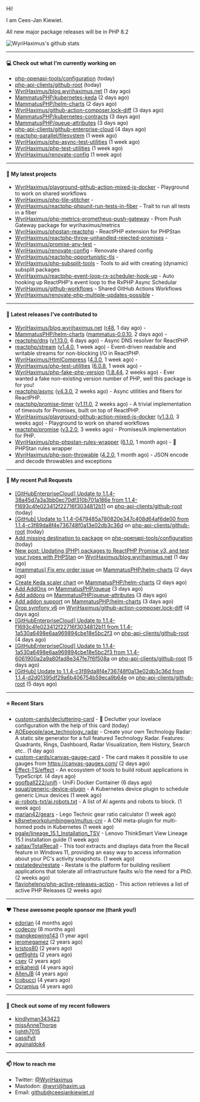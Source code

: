 Hi!

I am Cees-Jan Kiewiet.

All new major package releases will be in PHP 8.2

![WyriHaximus's github stats](https://github-readme-stats.vercel.app/api?username=WyriHaximus&show_icons=true)

---

#### 💻 Check out what I'm currently working on

- [php-openapi-tools/configuration](https://github.com/php-openapi-tools/configuration) (today)
- [php-api-clients/github-root](https://github.com/php-api-clients/github-root) (today)
- [WyriHaximus/blog.wyrihaximus.net](https://github.com/WyriHaximus/blog.wyrihaximus.net) (1 day ago)
- [MammatusPHP/kubernetes-keda](https://github.com/MammatusPHP/kubernetes-keda) (2 days ago)
- [MammatusPHP/helm-charts](https://github.com/MammatusPHP/helm-charts) (2 days ago)
- [WyriHaximus/github-action-composer.lock-diff](https://github.com/WyriHaximus/github-action-composer.lock-diff) (3 days ago)
- [MammatusPHP/kubernetes-contracts](https://github.com/MammatusPHP/kubernetes-contracts) (3 days ago)
- [MammatusPHP/queue-attributes](https://github.com/MammatusPHP/queue-attributes) (3 days ago)
- [php-api-clients/github-enterprise-cloud](https://github.com/php-api-clients/github-enterprise-cloud) (4 days ago)
- [reactphp-parallel/filesystem](https://github.com/reactphp-parallel/filesystem) (1 week ago)
- [WyriHaximus/php-async-test-utilities](https://github.com/WyriHaximus/php-async-test-utilities) (1 week ago)
- [WyriHaximus/php-test-utilities](https://github.com/WyriHaximus/php-test-utilities) (1 week ago)
- [WyriHaximus/renovate-config](https://github.com/WyriHaximus/renovate-config) (1 week ago)

---

#### 🌱 My latest projects

- [WyriHaximus/playground-github-action-mixed-js-docker](https://github.com/WyriHaximus/playground-github-action-mixed-js-docker) - Playground to work on shared workflows
- [WyriHaximus/php-tile-stitcher](https://github.com/WyriHaximus/php-tile-stitcher) - 
- [WyriHaximus/reactphp-phpunit-run-tests-in-fiber](https://github.com/WyriHaximus/reactphp-phpunit-run-tests-in-fiber) - Trait to run all tests in a fiber
- [WyriHaximus/php-metrics-prometheus-push-gateway](https://github.com/WyriHaximus/php-metrics-prometheus-push-gateway) - Prom Push Gateway package for wyrihaximus/metrics
- [WyriHaximus/phpstan-reactphp](https://github.com/WyriHaximus/phpstan-reactphp) - ReactPHP extension for PHPStan
- [WyriHaximus/reactphp-throw-unhandled-rejected-promises](https://github.com/WyriHaximus/reactphp-throw-unhandled-rejected-promises) - 
- [WyriHaximus/promise-any-test](https://github.com/WyriHaximus/promise-any-test) - 
- [WyriHaximus/renovate-config](https://github.com/WyriHaximus/renovate-config) - Renovate shared config
- [WyriHaximus/reactphp-opportunistic-tls](https://github.com/WyriHaximus/reactphp-opportunistic-tls) - 
- [WyriHaximus/php-subsplit-tools](https://github.com/WyriHaximus/php-subsplit-tools) - Tools to aid with creating (dynamic) subsplit packages
- [WyriHaximus/reactphp-event-loop-rx-scheduler-hook-up](https://github.com/WyriHaximus/reactphp-event-loop-rx-scheduler-hook-up) - Auto hooking up ReactPHP&#39;s event loop to the RxPHP Async Schedular
- [WyriHaximus/github-workflows](https://github.com/WyriHaximus/github-workflows) - Shared GitHub Actions Workflows
- [WyriHaximus/renovate-php-multiple-updates-possible](https://github.com/WyriHaximus/renovate-php-multiple-updates-possible) - 

---

#### 🔭 Latest releases I've contributed to

- [WyriHaximus/blog.wyrihaximus.net](https://github.com/WyriHaximus/blog.wyrihaximus.net) ([r48](https://github.com/WyriHaximus/blog.wyrihaximus.net/releases/tag/r48), 1 day ago) - 
- [MammatusPHP/helm-charts](https://github.com/MammatusPHP/helm-charts) ([mammatus-0.0.10](https://github.com/MammatusPHP/helm-charts/releases/tag/mammatus-0.0.10), 2 days ago) - 
- [reactphp/dns](https://github.com/reactphp/dns) ([v1.13.0](https://github.com/reactphp/dns/releases/tag/v1.13.0), 6 days ago) - Async DNS resolver for ReactPHP.
- [reactphp/stream](https://github.com/reactphp/stream) ([v1.4.0](https://github.com/reactphp/stream/releases/tag/v1.4.0), 1 week ago) - Event-driven readable and writable streams for non-blocking I/O in ReactPHP.
- [WyriHaximus/HtmlCompress](https://github.com/WyriHaximus/HtmlCompress) ([4.3.0](https://github.com/WyriHaximus/HtmlCompress/releases/tag/4.3.0), 1 week ago) - 
- [WyriHaximus/php-test-utilities](https://github.com/WyriHaximus/php-test-utilities) ([6.0.8](https://github.com/WyriHaximus/php-test-utilities/releases/tag/6.0.8), 1 week ago) - 
- [WyriHaximus/php-fake-php-version](https://github.com/WyriHaximus/php-fake-php-version) ([1.8.44](https://github.com/WyriHaximus/php-fake-php-version/releases/tag/1.8.44), 2 weeks ago) - Ever wanted a fake non-existing version number of PHP, well this package is for you!
- [reactphp/async](https://github.com/reactphp/async) ([v4.3.0](https://github.com/reactphp/async/releases/tag/v4.3.0), 2 weeks ago) - Async utilities and fibers for ReactPHP.
- [reactphp/promise-timer](https://github.com/reactphp/promise-timer) ([v1.11.0](https://github.com/reactphp/promise-timer/releases/tag/v1.11.0), 2 weeks ago) - A trivial implementation of timeouts for Promises, built on top of ReactPHP.
- [WyriHaximus/playground-github-action-mixed-js-docker](https://github.com/WyriHaximus/playground-github-action-mixed-js-docker) ([v1.3.0](https://github.com/WyriHaximus/playground-github-action-mixed-js-docker/releases/tag/v1.3.0), 3 weeks ago) - Playground to work on shared workflows
- [reactphp/promise](https://github.com/reactphp/promise) ([v3.2.0](https://github.com/reactphp/promise/releases/tag/v3.2.0), 3 weeks ago) - Promises/A implementation for PHP.
- [WyriHaximus/php-phpstan-rules-wrapper](https://github.com/WyriHaximus/php-phpstan-rules-wrapper) ([6.1.0](https://github.com/WyriHaximus/php-phpstan-rules-wrapper/releases/tag/6.1.0), 1 month ago) - 🌯 PHPStan rules wrapper
- [WyriHaximus/php-json-throwable](https://github.com/WyriHaximus/php-json-throwable) ([4.2.0](https://github.com/WyriHaximus/php-json-throwable/releases/tag/4.2.0), 1 month ago) - JSON encode and decode throwables and exceptions

---

#### 🔨 My recent Pull Requests

- [[GitHubEnterpriseCloud] Update to 1.1.4-38a45d7a3a3bb0ec70df310b701a186e from 1.1.4-f1693c4fe023412f22716f3034812b11](https://github.com/php-api-clients/github-root/pull/1213) on [php-api-clients/github-root](https://github.com/php-api-clients/github-root) (today)
- [[GitHub] Update to 1.1.4-0479485a780820e347c408d64af6de00 from 1.1.4-c3f89da8f4e736748f0a13e02db3c36d](https://github.com/php-api-clients/github-root/pull/1212) on [php-api-clients/github-root](https://github.com/php-api-clients/github-root) (today)
- [Add missing destination to package](https://github.com/php-openapi-tools/configuration/pull/1) on [php-openapi-tools/configuration](https://github.com/php-openapi-tools/configuration) (today)
- [New post: Updating (PHP) packages to ReactPHP Promise v3, and test your types with PHPStan](https://github.com/WyriHaximus/blog.wyrihaximus.net/pull/195) on [WyriHaximus/blog.wyrihaximus.net](https://github.com/WyriHaximus/blog.wyrihaximus.net) (1 day ago)
- [[mammatus] Fix env order issue](https://github.com/MammatusPHP/helm-charts/pull/14) on [MammatusPHP/helm-charts](https://github.com/MammatusPHP/helm-charts) (2 days ago)
- [Create Keda scaler chart](https://github.com/MammatusPHP/helm-charts/pull/13) on [MammatusPHP/helm-charts](https://github.com/MammatusPHP/helm-charts) (2 days ago)
- [Add AddOns](https://github.com/MammatusPHP/queue/pull/5) on [MammatusPHP/queue](https://github.com/MammatusPHP/queue) (3 days ago)
- [Add addons](https://github.com/MammatusPHP/queue-attributes/pull/4) on [MammatusPHP/queue-attributes](https://github.com/MammatusPHP/queue-attributes) (3 days ago)
- [Add addon support](https://github.com/MammatusPHP/helm-charts/pull/12) on [MammatusPHP/helm-charts](https://github.com/MammatusPHP/helm-charts) (3 days ago)
- [Drop symfony v6](https://github.com/WyriHaximus/github-action-composer.lock-diff/pull/167) on [WyriHaximus/github-action-composer.lock-diff](https://github.com/WyriHaximus/github-action-composer.lock-diff) (4 days ago)
- [[GitHubEnterpriseCloud] Update to 1.1.4-f1693c4fe023412f22716f3034812b11 from 1.1.4-1a530a6498e6aa969894cbe18e5bc2f3](https://github.com/php-api-clients/github-root/pull/1209) on [php-api-clients/github-root](https://github.com/php-api-clients/github-root) (4 days ago)
- [[GitHubEnterpriseCloud] Update to 1.1.4-1a530a6498e6aa969894cbe18e5bc2f3 from 1.1.4-6061900a2a9a80fad8e347fe7f6f508a](https://github.com/php-api-clients/github-root/pull/1208) on [php-api-clients/github-root](https://github.com/php-api-clients/github-root) (5 days ago)
- [[GitHub] Update to 1.1.4-c3f89da8f4e736748f0a13e02db3c36d from 1.1.4-d2d01395df29a6b406754b59eca9b64e](https://github.com/php-api-clients/github-root/pull/1207) on [php-api-clients/github-root](https://github.com/php-api-clients/github-root) (5 days ago)

---

#### ⭐ Recent Stars

- [custom-cards/decluttering-card](https://github.com/custom-cards/decluttering-card) - 🧹 Declutter your lovelace configuration with the help of this card (today)
- [AOEpeople/aoe_technology_radar](https://github.com/AOEpeople/aoe_technology_radar) - Create your own Technology Radar: A static site generator for a full featured Technology Radar. Features: Quadrants, Rings, Dashboard, Radar Visualization, Item History, Search etc.. (1 day ago)
- [custom-cards/canvas-gauge-card](https://github.com/custom-cards/canvas-gauge-card) - The card makes it possible to use gauges from https://canvas-gauges.com/ (2 days ago)
- [Effect-TS/effect](https://github.com/Effect-TS/effect) - An ecosystem of tools to build robust applications in TypeScript. (4 days ago)
- [goofball222/unifi](https://github.com/goofball222/unifi) - UniFi Docker Container (6 days ago)
- [squat/generic-device-plugin](https://github.com/squat/generic-device-plugin) - A Kubernetes device plugin to schedule generic Linux devices (1 week ago)
- [ai-robots-txt/ai.robots.txt](https://github.com/ai-robots-txt/ai.robots.txt) - A list of AI agents and robots to block. (1 week ago)
- [marian42/gears](https://github.com/marian42/gears) - Lego Technic gear ratio calculator (1 week ago)
- [k8snetworkplumbingwg/multus-cni](https://github.com/k8snetworkplumbingwg/multus-cni) - A CNI meta-plugin for multi-homed pods in Kubernetes (1 week ago)
- [pgale/lineage_15.1_Installation_TSV](https://github.com/pgale/lineage_15.1_Installation_TSV) - Lenovo ThinkSmart View Lineage 15.1 installation guide (1 week ago)
- [xaitax/TotalRecall](https://github.com/xaitax/TotalRecall) - This tool extracts and displays data from the Recall feature in Windows 11, providing an easy way to access information about your PC&#39;s activity snapshots. (1 week ago)
- [restatedev/restate](https://github.com/restatedev/restate) - Restate is the platform for building resilient applications that tolerate all infrastructure faults w/o the need for a PhD. (2 weeks ago)
- [flavioheleno/php-active-releases-action](https://github.com/flavioheleno/php-active-releases-action) - This action retrieves a list of active PHP Releases (2 weeks ago)

---

#### ❤️ These awesome people sponsor me (thank you!)

- [edorian](https://github.com/edorian) (4 months ago)
- [codecov](https://github.com/codecov) (8 months ago)
- [mangkepwing143](https://github.com/mangkepwing143) (1 year ago)
- [jeromegamez](https://github.com/jeromegamez) (2 years ago)
- [kristos80](https://github.com/kristos80) (2 years ago)
- [getflights](https://github.com/getflights) (2 years ago)
- [csev](https://github.com/csev) (2 years ago)
- [erikaheidi](https://github.com/erikaheidi) (4 years ago)
- [AllenJB](https://github.com/AllenJB) (4 years ago)
- [lcobucci](https://github.com/lcobucci) (4 years ago)
- [Ocramius](https://github.com/Ocramius) (4 years ago)

---

#### 👯 Check out some of my recent followers

- [kindlyman343423](https://github.com/kindlyman343423)
- [missAnneThorpe](https://github.com/missAnneThorpe)
- [lighth7015](https://github.com/lighth7015)
- [cassifyit](https://github.com/cassifyit)
- [aguinaldok4](https://github.com/aguinaldok4)

---

#### 📫 How to reach me

- Twitter: [@WyriHaximus](https://twitter.com/WyriHaximus)
- Mastodon: [@wyri@haxim.us](https://toot-toot.wyrihaxim.us/@wyri)
- Email: [github@ceesjankiewiet.nl](mailto:github@ceesjankiewiet.nl)
